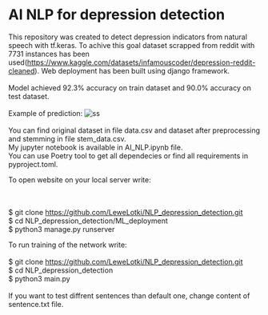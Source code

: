 # AI NLP for depression detection 

This repository was created to detect depression indicators from natural speech with tf.keras. To achive this goal dataset scrapped from reddit with 7731 instances has been used(https://www.kaggle.com/datasets/infamouscoder/depression-reddit-cleaned). 
Web deployment has been built using django framework.
<br /><br />
Model achieved 92.3% accuracy on train dataset and 90.0% accuracy on test dataset.
<br /><br />
Example of prediction:
![ss](https://user-images.githubusercontent.com/68538575/189686676-9247cfeb-011d-4460-9af6-6ac6b44f3372.png)
<br /><br />
You can find original dataset in file data.csv and dataset after preprocessing and stemming in file stem_data.csv. <br /> My jupyter notebook is available in AI_NLP.ipynb file.
<br /> You can use Poetry tool to get all dependecies or find all requirements in pyproject.toml. <br />

To open website on your local server write:

<br /><br />
$ git clone https://github.com/LeweLotki/NLP_depression_detection.git
<br />
$ cd NLP_depression_detection/ML_deployment
<br />
$ python3 manage.py runserver
<br />

To run training of the network write:
<br /><br />
$ git clone https://github.com/LeweLotki/NLP_depression_detection.git
<br />
$ cd NLP_depression_detection
<br />
$ python3 main.py
<br />
<br />
If you want to test diffrent sentences than default one, change content of sentence.txt file.

